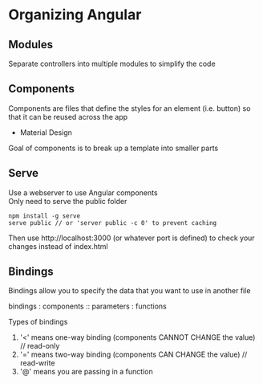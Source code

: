 # Organizing Angular

## Modules
Separate controllers into multiple modules to simplify the code

## Components
Components are files that define the styles for an element (i.e. button) so that it can be reused across the app
- Material Design

Goal of components is to break up a template into smaller parts

## Serve
Use a webserver to use Angular components  
Only need to serve the public folder

	npm install -g serve
	serve public // or 'server public -c 0' to prevent caching

Then use http://localhost:3000 (or whatever port is defined) to check your changes instead of index.html

## Bindings
Bindings allow you to specify the data that you want to use in another file

bindings : components :: parameters : functions

Types of bindings
1.	'<' means one-way binding (components CANNOT CHANGE the value) // read-only
2.	'=' means two-way binding (components CAN CHANGE the value) // read-write
3.	'@' means you are passing in a function